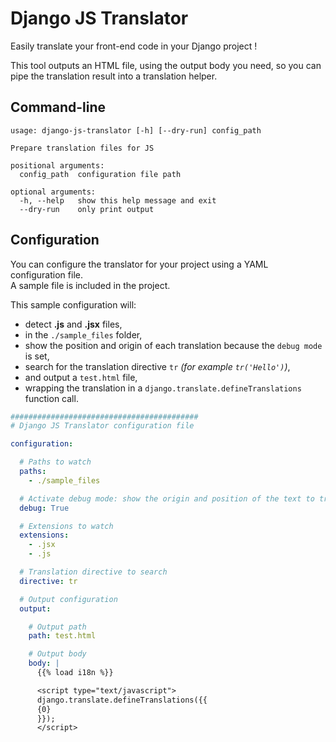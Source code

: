 Django JS Translator
====================

Easily translate your front-end code in your Django project !  

This tool outputs an HTML file, using the output body you need, so you can pipe the translation result into a translation helper.

## Command-line

```
usage: django-js-translator [-h] [--dry-run] config_path

Prepare translation files for JS

positional arguments:
  config_path  configuration file path

optional arguments:
  -h, --help   show this help message and exit
  --dry-run    only print output
```

## Configuration

You can configure the translator for your project using a YAML configuration file.  
A sample file is included in the project.  

This sample configuration will:
  - detect **.js** and **.jsx** files,
  - in the `./sample_files` folder,
  - show the position and origin of each translation because the `debug mode` is set,
  - search for the translation directive `tr` *(for example `tr('Hello')`)*,
  - and output a `test.html` file,
  - wrapping the translation in a `django.translate.defineTranslations` function call.  

```yaml
##########################################
# Django JS Translator configuration file

configuration:

  # Paths to watch
  paths:
    - ./sample_files

  # Activate debug mode: show the origin and position of the text to translate
  debug: True

  # Extensions to watch
  extensions:
    - .jsx
    - .js

  # Translation directive to search
  directive: tr

  # Output configuration
  output:

    # Output path
    path: test.html

    # Output body
    body: |
      {{% load i18n %}}

      <script type="text/javascript">
      django.translate.defineTranslations({{
      {0}
      }});
      </script>
```
